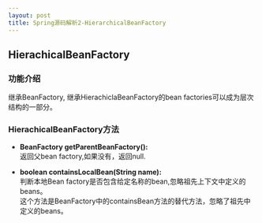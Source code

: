```yaml
---
layout: post
title: Spring源码解析2-HierarchicalBeanFactory
---
```


## HierachicalBeanFactory

### 功能介绍

继承BeanFactory, 继承HierachiclaBeanFactory的bean factories可以成为层次结构的一部分。<br>

### HierachicalBeanFactory方法

* **BeanFactory getParentBeanFactory():**<br>
返回父bean factory,如果没有，返回null.

* **boolean containsLocalBean(String name):**<br>
判断本地Bean factory是否包含给定名称的bean,忽略祖先上下文中定义的beans。<br>
这个方法是BeanFactory中的containsBean方法的替代方法，忽略了祖先中定义的beans。